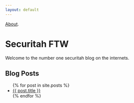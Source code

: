 ```yaml
---
layout: default
---
```


[About](./about).

# Securitah FTW

Welcome to the number one securitah blog on the internets.

## Blog Posts

<ul>
  {% for post in site.posts %}
    <li>
      <a href="{{ post.url }}">{{ post.title }}</a>
    </li>
  {% endfor %}
</ul>
